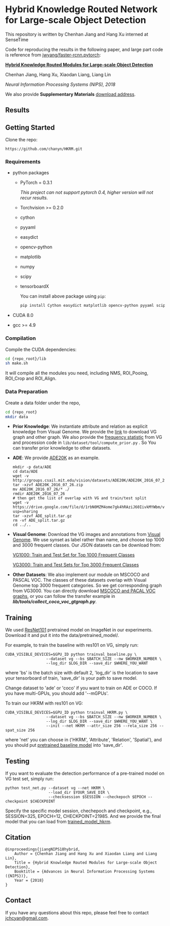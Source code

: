 # Hybrid Knowledge Routed Network for Large-scale Object Detection 

This repository is written by Chenhan Jiang and Hang Xu interned at SenseTime

Code for reproducing the results in the following paper, and large part code is reference from [jwyang/faster-rcnn.pytorch](https://github.com/jwyang/faster-rcnn.pytorch):

[**Hybrid Knowledge Routed Modules for Large-scale Object Detection**](https://arxiv.org/abs/1810.12681)

Chenhan Jiang, Hang Xu, Xiaodan Liang, Liang Lin

*Neural Information Processing Systems (NIPS), 2018*

We also provide **Supplementary Materials** [download address](https://drive.google.com/open?id=1rlZV4Sy8l0cWE7Zp7jo183SXJd2YWJXP).

## Results



## Getting Started

Clone the repo:

```
https://github.com/chanyn/HKRM.git
```

### Requirements

+ python packages

  + PyTorch = 0.3.1
    
    *This project can not support pytorch 0.4, higher version will not recur results.*

  + Torchvision >= 0.2.0

  + cython

  + pyyaml

  + easydict

  + opencv-python

  + matplotlib

  + numpy

  + scipy

  + tensorboardX

    You can install above package using ```pip```:

    ```sh
    pip install Cython easydict matplotlib opencv-python pyyaml scipy
    ```

+ CUDA 8.0

+ gcc >= 4.9



### Compilation

Compile the CUDA dependencies:

```sh
cd {repo_root}/lib
sh make.sh
```

It will compile all the modules you need, including NMS, ROI_Pooing, ROI_Crop and ROI_Align. 



### Data Preparation

Create a data folder under the repo,

```sh
cd {repo_root}
mkdir data
```

+ **Prior Knowledge**: We instantiate attribute and relation as explicit knowledge from Visual Genome. We provide the [link](https://drive.google.com/file/d/1ceFJV44C9XjcmBS3xNiIMaf3vsPE3yP8/view?usp=sharing) to download VG graph and other graph. We also provide the [frequency statistic](https://drive.google.com/file/d/11TMCOSYCQmCRB2PVMf4Jo9mEODUs12Cq/view?usp=sharing) from VG and procession code in ```lib/dataset/tool/compute_prior.py``` .  So You can transfer prior knowledge to other datasets. 

+ **ADE**: We provide [ADE20K](http://groups.csail.mit.edu/vision/datasets/ADE20K/) as an example.

  ```shell
  mkdir -p data/ADE
  cd data/ADE
  wget -v http://groups.csail.mit.edu/vision/datasets/ADE20K/ADE20K_2016_07_26.zip
  tar -xzvf ADE20K_2016_07_26.zip
  mv ADE20K_2016_07_26/* ./
  rmdir ADE20K_2016_07_26
  # then get the list of overlap with VG and train/test split
  wget -v https://drive.google.com/file/d/1rbN0MZM4ome7gk4hRAziJ60IivkMYWbm/view?usp=sharing
  tar -xzvf ADE_split.tar.gz
  rm -vf ADE_split.tar.gz
  cd ../..
  ```

+ **Visual Genome**: Download the VG images and annotations from [Visual Genome](http://visualgenome.org/). We use synset as label rather than name, and choose top 1000 and 3000 frequent classes. Our JSON datasets can be download from:

  [VG1000: Train and Test Set for Top 1000 Frequent Classes](https://drive.google.com/file/d/1PyUa5j0v0qKyf4TvUnHW-3LwSzJep9XE/view?usp=sharing)

  [VG3000: Train and Test Sets for Top 3000 Frequent Classes](https://drive.google.com/file/d/1YF9UorYbYHcYlHT1tYP81abauaK8goYX/view?usp=sharing)

+ **Other Datasets**: We also implement our module on MSCOCO and PASCAL VOC. The classes of these datasets overlap with Visual Genome top 3000 frequent categories. So we get corresponding graph from VG3000. You can directly download [MSCOCO and PACAL VOC graphs](https://drive.google.com/open?id=1b5stAsxHJSJyfL29YOZlnSJO83GP-8dn), or you can follow the transfer example in ***lib/tools/collect_coco_voc_gtgraph.py***.


## Training 

We used [ResNet101](https://www.dropbox.com/s/iev3tkbz5wyyuz9/resnet101_caffe.pth?dl=0) pretrained model on ImageNet in our experiments. Download it and put it into the data/pretrained_model/.

For example, to train the baseline with res101 on VG, simply run:

```shell
CUDA_VISIBLE_DEVICES=$GPU_ID python trainval_baseline.py \
                  --dataset vg --bs $BATCH_SIZE --nw $WORKER_NUMBER \
                  --log_dir $LOG_DIR --save_dir $WHERE_YOU_WANT
```

where 'bs' is the batch size with default 2, 'log_dir' is the location to save your tensorboard of train, 'save_dir' is your path to save model. 

Change dataset to 'ade' or 'coco' if you want to train on ADE or COCO.  If you have multi-GPUs, you should add '--mGPUs'.

To train our HKRM with res101 on VG:

```shell
CUDA_VISIBLE_DEVICES=$GPU_ID python trainval_HKRM.py \
                  --dataset vg --bs $BATCH_SIZE --nw $WORKER_NUMBER \
                  --log_dir $LOG_DIR --save_dir $WHERE_YOU_WANT \
                  --init --net HKRM --attr_size 256 --rela_size 256 --spat_size 256
```

where 'net' you can choose in ('HKRM', 'Attribute', 'Relation', 'Spatial'), and you should put [pretrained baseline model](https://drive.google.com/file/d/1sCPYYkKnYyBPJ281ivY8J9NBSDWDTs2L/view?usp=sharing) into 'save_dir'.


## Testing

If you want to evaluate the detection performance of a pre-trained model on VG test set, simply run:

```shell
python test_net.py --dataset vg --net HKRM \
                   --load_dir $YOUR_SAVE_DIR \
                   --checksession $SESSION --checkepoch $EPOCH --checkpoint $CHECKPOINT 
```

Specify the specific model session, chechepoch and checkpoint, e.g., SESSION=325, EPOCH=12, CHECKPOINT=21985. And we provide the final model that you can load from [trained_model_hkrm](https://drive.google.com/file/d/1FNIhxMSaJoeOobzvTEgUdT_uNq4hEPzB/view?usp=sharing).



## Citation

```
@inproceedings{jiangNIPS18hybrid,
    Author = {Chenhan Jiang and Hang Xu and Xiaodan Liang and Liang Lin},
    Title = {Hybrid Knowledge Routed Modules for Large-scale Object Detection},
    Booktitle = {Advances in Neural Information Processing Systems ({NIPS})},
    Year = {2018}
}
```



## Contact

If you have any questions about this repo, please feel free to contact [jchcyan@gmail.com](mailto:jchcya@gmail.com).



